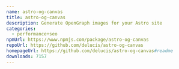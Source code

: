 ```yaml
---
name: astro-og-canvas
title: astro-og-canvas
description: Generate OpenGraph images for your Astro site
categories:
  - performance+seo
npmUrl: https://www.npmjs.com/package/astro-og-canvas
repoUrl: https://github.com/delucis/astro-og-canvas
homepageUrl: https://github.com/delucis/astro-og-canvas#readme
downloads: 7157
---
```

